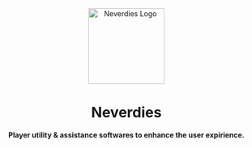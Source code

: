 <div align="center">
    <img src="https://i.ibb.co/DWJbJsK/android-chrome-512x512.png" 
         alt="Neverdies Logo" width="150">
    <h1>Neverdies</h1>
    <p><b>Player utility & assistance softwares to enhance the user expirience.</b></p>
</div>

